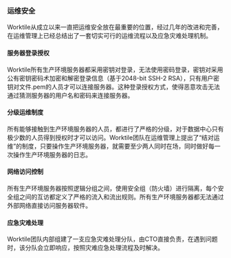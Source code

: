 ### 运维安全

Worktile从成立以来一直把运维安全放在最重要的位置，经过几年的改进和完善，在运维管理上已经总结出了一套切实可行的运维流程以及应急灾难处理机制。
#### 服务器登录授权
Worktile所有生产环境服务器都采用密钥对登录，无法使用密码登录，密钥对采用公有密钥密码术加密和解密登录信息（基于2048-bit SSH-2 RSA），只有用户密钥对文件.pem的人员才可以连接服务器。这种登录授权方式，使得恶意攻击无法通过猜测服务器的用户名和密码来连接服务器。
#### 分级运维制度
所有能够接触到生产环境服务器的人员，都进行了严格的分级，对于数据中心只有极少数的人员得到授权时才可以访问。Worktile团队在运维管理上提出了“结对运维”的制度，只要操作生产环境服务器，就需要至少两人同时在场，同时做好每一次操作生产环境服务器的日志。
#### 网络访问控制
所有生产环境服务器按照逻辑分组之间，使用安全组（防火墙）进行隔离，每个安全组之间的互访都定义了严格的流入和流出规则。所有生产环境服务器都无法通过外部网络直接访问服务器软件。
#### 应急灾难处理
Worktile团队内部组建了一支应急灾难处理分队，由CTO直接负责，在遇到问题时，该分队会立即响应，按照灾难应急处理流程及时解决。